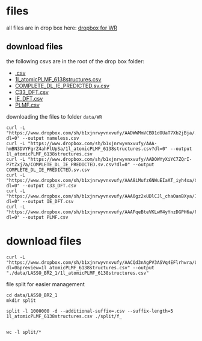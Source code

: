 # files 

all files are in drop box here: [dropbox for WR](https://www.dropbox.com/sh/b1xjnrwyvnxvufy/AAAE2yMC7n3tcf7M8IhirU1ja?dl=0&lst=)

## download files

the following csvs are in the root of the drop box folder: 
- [.csv](https://www.dropbox.com/sh/b1xjnrwyvnxvufy/AADWWMmVCBD1dOUaT7Xb2jBja/.csv?dl=0)
- [1l_atomicPLMF_6138structures.csv](https://www.dropbox.com/sh/b1xjnrwyvnxvufy/AAA-hmBN3DVYFgrZ4ahPlUpSa/1l_atomicPLMF_6138structures.csv?dl=0)
- [COMPLETE_DL_IE_PREDICTED.sv.csv](https://www.dropbox.com/sh/b1xjnrwyvnxvufy/AADOWYyXiYC7ZQrI-P7tZxj7a/COMPLETE_DL_IE_PREDICTED.sv.csv?dl=0)
- [C33_DFT.csv](https://www.dropbox.com/sh/b1xjnrwyvnxvufy/AAA8iMufz6NWuEIaAT_iyh4xa/C33_DFT.csv?dl=0)
- [IE_DFT.csv](https://www.dropbox.com/sh/b1xjnrwyvnxvufy/AAA0gz2xUDlCJl_chaOanBXya/IE_DFT.csv?dl=0)
- [PLMF.csv](https://www.dropbox.com/sh/b1xjnrwyvnxvufy/AAAFqeBteVKLwM4yYnzDGPH6a/PLMF.csv?dl=0)


downloading the files to folder `data/WR`

```
curl -L "https://www.dropbox.com/sh/b1xjnrwyvnxvufy/AADWWMmVCBD1dOUaT7Xb2jBja/.csv?dl=0" --output nameless.csv
curl -L "https://www.dropbox.com/sh/b1xjnrwyvnxvufy/AAA-hmBN3DVYFgrZ4ahPlUpSa/1l_atomicPLMF_6138structures.csv?dl=0" --output 1l_atomicPLMF_6138structures.csv
curl -L "https://www.dropbox.com/sh/b1xjnrwyvnxvufy/AADOWYyXiYC7ZQrI-P7tZxj7a/COMPLETE_DL_IE_PREDICTED.sv.csv?dl=0" --output COMPLETE_DL_IE_PREDICTED.sv.csv
curl -L "https://www.dropbox.com/sh/b1xjnrwyvnxvufy/AAA8iMufz6NWuEIaAT_iyh4xa/C33_DFT.csv?dl=0" --output C33_DFT.csv
curl -L "https://www.dropbox.com/sh/b1xjnrwyvnxvufy/AAA0gz2xUDlCJl_chaOanBXya/IE_DFT.csv?dl=0" --output IE_DFT.csv
curl -L "https://www.dropbox.com/sh/b1xjnrwyvnxvufy/AAAFqeBteVKLwM4yYnzDGPH6a/PLMF.csv?dl=0" --output PLMF.csv

```



# download files 

```
curl -L "https://www.dropbox.com/sh/b1xjnrwyvnxvufy/AACQd3nAgPV3ASVq4EFlrhwra/LASSO_BR2_1?dl=0&preview=1l_atomicPLMF_6138structures.csv" --output "./data/LASSO_BR2_1/1l_atomicPLMF_6138structures.csv"

```

file split for easier management 

```
cd data/LASSO_BR2_1
mkdir split

split -l 1000000 -d --additional-suffix=.csv --suffix-length=5  1l_atomicPLMF_6138structures.csv ./split/f_


wc -l split/*
```